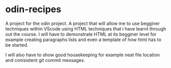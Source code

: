 # odin-recipes
A project for the odin project. A project that will allow me to use begginer techniques within VScode using HTML techniques that i have learnt through out the course. I will have to demonstrate HTML at its begginer level for example creating paragraphs lists and even a template of how html has to be started.


I will also have to show good housekeeping for example neat file location and conisistent git commit messages. 

